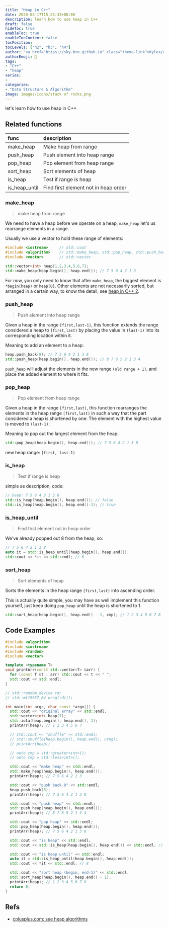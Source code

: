 ```yaml
---
title: "Heap in C++"
date: 2020-04-17T15:25:33+08:00
description: learn how to use heap in C++
draft: false
hideToc: true
enableToc: true
enableTocContent: false
tocPosition:
tocLevels: ["h2", "h3", "h4"]
author: '<a href="https://sky-bro.github.io" class="theme-link">Kyle</a>'
authorEmoji: 🦂
tags:
- "C++"
- "heap"
series:
-
categories:
- "Data Structure & Algorithm"
image: images/icons/stack of rocks.png
---
```


let's learn how to use heap in C++

<!-- more -->

## Related functions

|     func      | description                          |
| :----------- | :----------------------------------- |
|   make_heap   | Make heap from range                 |
|   push_heap   | Push element into heap range         |
|   pop_heap    | Pop element from heap range          |
|   sort_heap   | Sort elements of heap                |
|    is_heap    | Test if range is heap                |
| is_heap_until | Find first element not in heap order |

### make_heap

> make heap from range

We need to have a heap before we operate on a heap, `make_heap` let's us rearrange elements in a range.

Usually we use a vector to hold these range of elements:

```c++
#include <iostream>     // std::cout
#include <algorithm>    // std::make_heap, std::pop_heap, std::push_heap, std::sort_heap
#include <vector>       // std::vector

std::vector<int> heap{1,2,3,4,5,6,7};
std::make_heap(heap.begin(), heap.end()); // 7 5 6 4 2 1 3
```

For now, you only need to know that after `make_heap`, the biggest element is `*begin(heap)` or `heap[0]`. Other elements are not necessarily sorted, but arranged in a certain way, to know the detail, see [heap in C++ 2](./#).

### push_heap

> Push element into heap range

Given a heap in the range `[first,last-1)`, this function extends the range considered a heap to `[first,last)` by placing the value in `(last-1)` into its corresponding location within it.

Meaning to add an element to a heap:

```C++
heap.push_back(8); // 7 5 6 4 2 1 3 8
std::push_heap(heap.begin(), heap.end()); // 8 7 6 5 2 1 3 4
```

`push_heap` will adjust the elements in the new range `(old range + 1)`, and place the added element to where it fits.

### pop_heap

> Pop element from heap range

Given a heap in the range `[first,last)`, this function rearranges the elements in the heap range `[first,last)` in such a way that the part considered a heap is shortened by one: The element with the highest value is moved to `(last-1)`.

Meaning to pop out the largest element from the heap:

```C++
std::pop_heap(heap.begin(), heap.end()); // 7 5 6 4 2 1 3 8
```

new heap range: `[first, last-1)`

### is_heap

> Test if range is heap

simple as description, code:

```C++
// heap: 7 5 6 4 2 1 3 8
std::is_heap(heap.begin(), heap.end()); // false
std::is_heap(heap.begin(), heap.end()-1); // true
```

### is_heap_until

> Find first element not in heap order

We've already popped out 8 from the heap, so:

```C++
// 7 5 6 4 2 1 3 8
auto it = std::is_heap_until(heap.begin(), heap.end());
std::cout << *it << std::endl; // 8
```

### sort_heap

> Sort elements of heap

Sorts the elements in the heap range `[first,last)` into ascending order.

This is actually quite simple, you may have as well implement this function yourself, just keep doing `pop_heap` until the heap is shortened to 1.

```C++
std::sort_heap(heap.begin(), heap.end() - 1, cmp); // 1 2 3 4 5 6 7 8
```

## Code Examples

```c++
#include <algorithm>
#include <iostream>
#include <random>
#include <vector>

template <typename T>
void printArr(const std::vector<T> &arr) {
  for (const T &t : arr) std::cout << t << " ";
  std::cout << std::endl;
}

// std::random_device rd;
// std::mt19937_64 urng(rd());

int main(int argc, char const *argv[]) {
  std::cout << "original array" << std::endl;
  std::vector<int> heap(7);
  std::iota(heap.begin(), heap.end(), 1);
  printArr(heap); // 1 2 3 4 5 6 7

  // std::cout << "shuffle" << std::endl;
  // std::shuffle(heap.begin(), heap.end(), urng);
  // printArr(heap);

  // auto cmp = std::greater<int>();
  // auto cmp = std::less<int>();

  std::cout << "make heap" << std::endl;
  std::make_heap(heap.begin(), heap.end());
  printArr(heap); // 7 5 6 4 2 1 3

  std::cout << "push back 8" << std::endl;
  heap.push_back(8);
  printArr(heap); // 7 5 6 4 2 1 3 8

  std::cout << "push heap" << std::endl;
  std::push_heap(heap.begin(), heap.end());
  printArr(heap); // 8 7 6 5 2 1 3 4

  std::cout << "pop heap" << std::endl;
  std::pop_heap(heap.begin(), heap.end());
  printArr(heap); // 7 5 6 4 2 1 3 8

  std::cout << "is heap" << std::endl;
  std::cout << std::is_heap(heap.begin(), heap.end()) << std::endl; // 0

  std::cout << "is heap until" << std::endl;
  auto it = std::is_heap_until(heap.begin(), heap.end());
  std::cout << *it << std::endl; // 8

  std::cout << "sort heap (begin, end-1)" << std::endl;
  std::sort_heap(heap.begin(), heap.end() - 1);
  printArr(heap); // 1 2 3 4 5 6 7 8
  return 0;
}
```

## Refs

* [cplusplus.com: see heap algorithms](https://www.cplusplus.com/reference/algorithm/)
